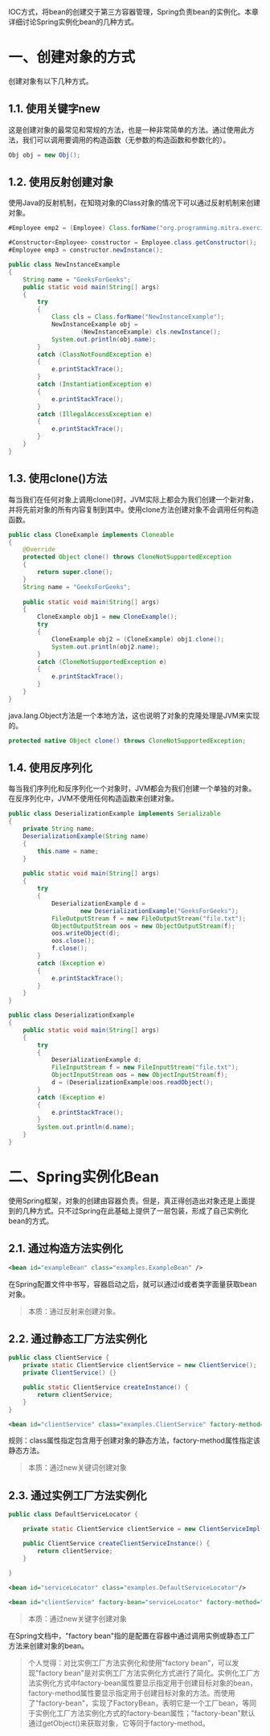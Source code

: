 IOC方式，将bean的创建交于第三方容器管理，Spring负责bean的实例化。本章详细讨论Spring实例化bean的几种方式。

# 一、创建对象的方式

创建对象有以下几种方式。

## 1.1. 使用关键字new

这是创建对象的最常见和常规的方法，也是一种非常简单的方法。通过使用此方法，我们可以调用要调用的构造函数（无参数的构造函数和参数化的）。

~~~java
Obj obj = new Obj();
~~~

## 1.2. 使用反射创建对象

使用Java的反射机制，在知晓对象的Class对象的情况下可以通过反射机制来创建对象。

~~~java
#Employee emp2 = (Employee) Class.forName("org.programming.mitra.exercises.Employee").newInstance();

#Constructor<Employee> constructor = Employee.class.getConstructor();
#Employee emp3 = constructor.newInstance();

public class NewInstanceExample 
{ 
    String name = "GeeksForGeeks"; 
    public static void main(String[] args) 
    { 
        try
        { 
            Class cls = Class.forName("NewInstanceExample"); 
            NewInstanceExample obj = 
                    (NewInstanceExample) cls.newInstance(); 
            System.out.println(obj.name); 
        } 
        catch (ClassNotFoundException e) 
        { 
            e.printStackTrace(); 
        } 
        catch (InstantiationException e) 
        { 
            e.printStackTrace(); 
        } 
        catch (IllegalAccessException e) 
        { 
            e.printStackTrace(); 
        } 
    } 
} 
~~~

## 1.3. 使用clone()方法

每当我们在任何对象上调用clone()时，JVM实际上都会为我们创建一个新对象，并将先前对象的所有内容复制到其中。使用clone方法创建对象不会调用任何构造函数。

~~~java
public class CloneExample implements Cloneable 
{ 
    @Override
    protected Object clone() throws CloneNotSupportedException 
    { 
        return super.clone(); 
    } 
    String name = "GeeksForGeeks"; 
  
    public static void main(String[] args) 
    { 
        CloneExample obj1 = new CloneExample(); 
        try
        { 
            CloneExample obj2 = (CloneExample) obj1.clone(); 
            System.out.println(obj2.name); 
        } 
        catch (CloneNotSupportedException e) 
        { 
            e.printStackTrace(); 
        } 
    } 
} 
~~~

java.lang.Object方法是一个本地方法，这也说明了对象的克隆处理是JVM来实现的。

~~~java
protected native Object clone() throws CloneNotSupportedException;
~~~

## 1.4. 使用反序列化

每当我们序列化和反序列化一个对象时，JVM都会为我们创建一个单独的对象。在反序列化中，JVM不使用任何构造函数来创建对象。

~~~java
public class DeserializationExample implements Serializable 
{ 
    private String name; 
    DeserializationExample(String name) 
    { 
        this.name = name; 
    } 
  
    public static void main(String[] args) 
    { 
        try
        { 
            DeserializationExample d = 
                    new DeserializationExample("GeeksForGeeks"); 
            FileOutputStream f = new FileOutputStream("file.txt"); 
            ObjectOutputStream oos = new ObjectOutputStream(f); 
            oos.writeObject(d); 
            oos.close(); 
            f.close(); 
        } 
        catch (Exception e) 
        { 
            e.printStackTrace(); 
        } 
    } 
} 

public class DeserializationExample 
{ 
    public static void main(String[] args) 
    { 
        try
        { 
            DeserializationExample d; 
            FileInputStream f = new FileInputStream("file.txt"); 
            ObjectInputStream oos = new ObjectInputStream(f); 
            d = (DeserializationExample)oos.readObject(); 
        } 
        catch (Exception e) 
        { 
            e.printStackTrace(); 
        } 
        System.out.println(d.name); 
    } 
} 
~~~

# 二、Spring实例化Bean

使用Spring框架，对象的创建由容器负责。但是，真正得创造出对象还是上面提到的几种方式。只不过Spring在此基础上提供了一层包装，形成了自己实例化bean的方式。

## 2.1. 通过构造方法实例化

~~~xml
<bean id="exampleBean" class="examples.ExampleBean" />
~~~

在Spring配置文件中书写，容器启动之后，就可以通过id或者类字面量获取bean对象。

> 本质：通过反射来创建对象。

## 2.2. 通过静态工厂方法实例化

~~~java
public class ClientService {
    private static ClientService clientService = new ClientService();
    private ClientService() {}

    public static ClientService createInstance() {
        return clientService;
    }
}
~~~

~~~xml
<bean id="clientService" class="examples.ClientService" factory-method="createInstance"/>
~~~

规则：class属性指定包含用于创建对象的静态方法，factory-method属性指定该静态方法。

> 本质：通过new关键词创建对象

## 2.3. 通过实例工厂方法实例化

~~~java
public class DefaultServiceLocator {

    private static ClientService clientService = new ClientServiceImpl();

    public ClientService createClientServiceInstance() {
        return clientService;
    }
    
}
~~~

~~~xml
<bean id="serviceLocator" class="examples.DefaultServiceLocator"/>

<bean id="clientService" factory-bean="serviceLocator" factory-method="createClientServiceInstance"/>
~~~

> 本质：通过new关键字创建对象

在Spring文档中，"factory bean"指的是配置在容器中通过调用实例或静态工厂方法来创建对象的bean。

> 个人觉得：对比实例工厂方法实例化和使用"factory bean"，可以发现"factory bean"是对实例工厂方法实例化方式进行了简化。实例化工厂方法实例化方式中factory-bean属性要显示指定用于创建目标对象的bean，factory-method属性要显示指定用于创建目标对象的方法。而使用了"factory-bean"，实现了FactoryBean，表明它是一个工厂bean，等同于实例化工厂方法实例化方式的factory-bean属性；"factory-bean"默认通过getObject()来获取对象，它等同于factory-method。







